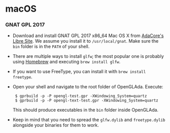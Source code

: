 # macOS

### GNAT GPL 2017

 * Download and install GNAT GPL 2017 x86_64 Mac OS X from
   [AdaCore's Libre Site][1]. We assume you install it to `/usr/local/gnat`. Make
   sure the `bin` folder is in the `PATH` of your shell.
 * There are multiple ways to install `glfw`; the most popular one is probably
   using [Homebrew][2] and executing `brew install glfw`.
 * If you want to use FreeType, you can install it with `brew install freetype`.
 * Open your shell and navigate to the root folder of OpenGLAda. Execute:

        $ gprbuild -p -P opengl-test.gpr -XWindowing_System=quartz
        $ gprbuild -p -P opengl-text-test.gpr -XWindowing_System=quartz

   This should produce executables in the `bin` folder inside OpenGLAda.
 * Keep in mind that you need to spread the `glfw.dylib` and `freetype.dylib` 
   alongside your binaries for them to work.

 [1]: http://libre.adacore.com/
 [2]: https://brew.sh